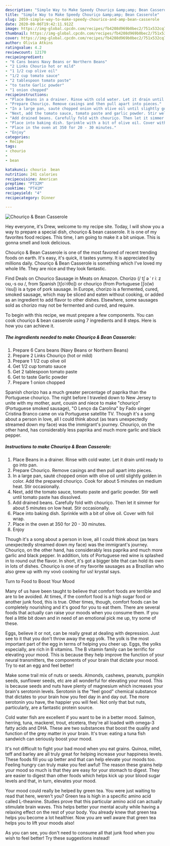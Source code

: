 ```yaml
---
description: "Simple Way to Make Speedy Chouriço &amp;amp; Bean Casserole"
title: "Simple Way to Make Speedy Chouriço &amp;amp; Bean Casserole"
slug: 2059-simple-way-to-make-speedy-chourico-and-amp-bean-casserole
date: 2020-09-06T19:42:11.912Z
image: https://img-global.cpcdn.com/recipes/fb4208d969b0bec2/751x532cq70/chourico-bean-casserole-recipe-main-photo.jpg
thumbnail: https://img-global.cpcdn.com/recipes/fb4208d969b0bec2/751x532cq70/chourico-bean-casserole-recipe-main-photo.jpg
cover: https://img-global.cpcdn.com/recipes/fb4208d969b0bec2/751x532cq70/chourico-bean-casserole-recipe-main-photo.jpg
author: Olivia Atkins
ratingvalue: 4.2
reviewcount: 12170
recipeingredient:
- "6 Cans beans Navy Beans or Northern Beans"
- "2 Links Chourio hot or mild"
- "1 1/2 cup olive oil"
- "1/2 cup tomato sauce"
- "2 tablespoon tomato paste"
- "to taste Garlic powder"
- "1 onion chopped"
recipeinstructions:
- "Place Beans in a drainer. Rinse with cold water. Let it drain until ready to go into pan."
- "Prepare Chouriço. Remove casings and then pull apart into pieces."
- "In a large pan, sauté chopped onion with olive oil until slightly golden in color. Add the prepared chouriço. Cook for about 5 minutes on medium heat. Stir occasionally."
- "Next, add the tomato sauce, tomato paste and garlic powder. Stir well until tomato paste has dissolved."
- "Add drained beans. Carefully fold with chouriço. Then let it simmer for about 5 minutes on low heat. Stir occasionally."
- "Place into baking dish. Sprinkle with a bit of olive oil. Cover with foil wrap."
- "Place in the oven at 350 for 20 - 30 minutes."
- "Enjoy"
categories:
- Recipe
tags:
- chourio
- 
- bean

katakunci: chourio  bean 
nutrition: 241 calories
recipecuisine: American
preptime: "PT32M"
cooktime: "PT41M"
recipeyield: "4"
recipecategory: Dinner

---
```



![Chouriço &amp; Bean Casserole](https://img-global.cpcdn.com/recipes/fb4208d969b0bec2/751x532cq70/chourico-bean-casserole-recipe-main-photo.jpg)

Hey everyone, it's Drew, welcome to my recipe site. Today, I will show you a way to prepare a special dish, chouriço &amp; bean casserole. It is one of my favorites food recipes. This time, I am going to make it a bit unique. This is gonna smell and look delicious.

Chouriço &amp; Bean Casserole is one of the most favored of recent trending foods on earth. It's easy, it's quick, it tastes yummy. It is appreciated by millions daily. Chouriço &amp; Bean Casserole is something which I've loved my whole life. They are nice and they look fantastic.

Find Deals on Chourico Sausage in Meats on Amazon. Chorizo (/ tʃ ə ˈ r iː z oʊ,-s oʊ /, from Spanish [tʃoˈɾiθo]) or chouriço (from Portuguese [ʃo(w)ˈɾisu]) is a type of pork sausage. In Europe, chorizo is a fermented, cured, smoked sausage, which may be sliced and eaten without cooking, or added as an ingredient to add flavor to other dishes. Elsewhere, some sausages sold as chorizo may not be fermented and cured, and require.


To begin with this recipe, we must prepare a few components. You can cook chouriço &amp; bean casserole using 7 ingredients and 8 steps. Here is how you can achieve it.

<!--inarticleads1-->

##### The ingredients needed to make Chouriço &amp; Bean Casserole:

1. Prepare 6 Cans beans (Navy Beans or Northern Beans)
1. Prepare 2 Links Chouriço (hot or mild)
1. Prepare 1 1/2 cup olive oil
1. Get 1/2 cup tomato sauce
1. Get 2 tablespoon tomato paste
1. Get to taste Garlic powder
1. Prepare 1 onion chopped


Spanish chorizo has a much greater percentage of paprika than the Portuguese chouriço. The night before I traveled down to New Jersey to unite with my mother, aunt, cousin and niece to make &#34;chouriço&#34; (Portuguese smoked sausage), &#34;O Lenço da Carolina&#34; by Fado singer Cristina Branco came on via Portuguese satellite TV. Though it&#39;s a song about a person in love, all I could think about (as tears unexpectedly streamed down my face) was the immigrant&#39;s journey. Chouriço, on the other hand, has considerably less paprika and much more garlic and black pepper. 

<!--inarticleads2-->

##### Instructions to make Chouriço &amp; Bean Casserole:

1. Place Beans in a drainer. Rinse with cold water. Let it drain until ready to go into pan.
1. Prepare Chouriço. Remove casings and then pull apart into pieces.
1. In a large pan, sauté chopped onion with olive oil until slightly golden in color. Add the prepared chouriço. Cook for about 5 minutes on medium heat. Stir occasionally.
1. Next, add the tomato sauce, tomato paste and garlic powder. Stir well until tomato paste has dissolved.
1. Add drained beans. Carefully fold with chouriço. Then let it simmer for about 5 minutes on low heat. Stir occasionally.
1. Place into baking dish. Sprinkle with a bit of olive oil. Cover with foil wrap.
1. Place in the oven at 350 for 20 - 30 minutes.
1. Enjoy


Though it&#39;s a song about a person in love, all I could think about (as tears unexpectedly streamed down my face) was the immigrant&#39;s journey. Chouriço, on the other hand, has considerably less paprika and much more garlic and black pepper. In addition, lots of Portuguese red wine is splashed in to round out the flavor. In short, it&#39;s got a bigger bite that can hold its own in lots of dishes. Chouriço is one of my favorite sausages as a Brazilian who also grew up with my vovó cooking for us! krystal says. 

Turn to Food to Boost Your Mood


Many of us have been taught to believe that comfort foods are terrible and are to be avoided. At times, if the comfort food is a high sugar food or another junk food, this is true. Other times, though, comfort foods can be completely nourishing and it's good for you to eat them. There are several foods that actually can raise your moods when you consume them. If you feel a little bit down and in need of an emotional pick me up, try some of these.

Eggs, believe it or not, can be really great at dealing with depression. Just see to it that you don't throw away the egg yolk. The yolk is the most important part of the egg in terms of helping you cheer up. Eggs, the yolks especially, are rich in B vitamins. The B vitamin family can be terrific for elevating your mood. This is because they help improve the function of your neural transmitters, the components of your brain that dictate your mood. Try to eat an egg and feel better!

Make some trail mix of nuts or seeds. Almonds, cashews, peanuts, pumpkin seeds, sunflower seeds, etc are all wonderful for elevating your mood. This is because seeds and nuts have plenty of magnesium which increases your brain's serotonin levels. Serotonin is the "feel good" chemical substance that dictates to your brain how you feel day in and day out. The more serotonin you have, the happier you will feel. Not only that but nuts, particularly, are a fantastic protein source.

Cold water fish are excellent if you want to be in a better mood. Salmon, herring, tuna, mackerel, trout, etcetera, they're all loaded with omega-3 fatty acids and DHA. These are two substances that boost the quality and function of the grey matter in your brain. It's true: eating a tuna fish sandwich can seriously boost your mood. 

It's not difficult to fight your bad mood when you eat grains. Quinoa, millet, teff and barley are all truly great for helping increase your happiness levels. These foods fill you up better and that can help elevate your moods too. Feeling hungry can truly make you feel awful! The reason these grains help your mood so much is that they are easy for your stomach to digest. They are easier to digest than other foods which helps kick up your blood sugar levels and that, in turn, elevates your mood.

Your mood could really be helped by green tea. You were just waiting to read that here, weren't you? Green tea is high in a specific amino acid called L-theanine. Studies prove that this particular amino acid can actually stimulate brain waves. This helps better your mental acuity while having a relaxing effect on the rest of your body. You already knew that green tea helps you become a lot healthier. Now you are well aware that green tea helps you to lift your moods also!

As you can see, you don't need to consume all that junk food when you wish to feel better! Try  these suggestions  instead!

